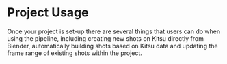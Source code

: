 # Project Usage

Once your project is set-up there are several things that users can do when using the pipeline, including creating new shots on Kitsu directly from Blender, automatically building shots based on Kitsu data and updating the frame range of existing shots within the project. 




